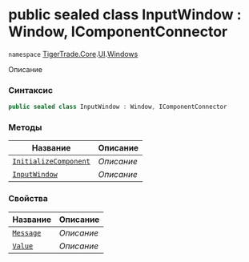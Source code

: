 
# public sealed class InputWindow : Window, IComponentConnector
`namespace` [TigerTrade.Core](../../../TigerTrade.Core.md).[UI](../../../TigerTrade.Core/UI.md).[Windows](../../../TigerTrade.Core/UI/Windows.md)



Описание

### Синтаксис
```csharp
public sealed class InputWindow : Window, IComponentConnector
```


### Методы
| Название | Описание |
| --- | --- |
| [`InitializeComponent`](./InputWindow.cs/Методы/InitializeComponent.md) | *Описание* |
| [`InputWindow`](./InputWindow.cs/Методы/InputWindow.md) | *Описание* |

### Свойства
| Название | Описание |
| --- | --- |
| [`Message`](./InputWindow.cs/Свойства/Message.md) | *Описание* |
| [`Value`](./InputWindow.cs/Свойства/Value.md) | *Описание* |




